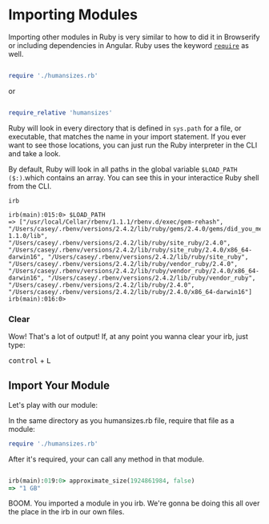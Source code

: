 # Importing Modules

Importing other modules in Ruby is very similar to how to did it in Browserify or including dependencies in Angular. Ruby uses the keyword [`require`](https://ruby-doc.org/core-2.4.2/Kernel.html#method-i-require) as well.

```ruby

require './humansizes.rb'

```

or 

```ruby

require_relative 'humansizes'

```

Ruby will look in every directory that is defined in `sys.path` for a file, or executable, that matches the name in your import statement. If you ever want to see those locations, you can just run the Ruby interpreter in the CLI and take a look.

By default, Ruby will look in all paths in the global variable `$LOAD_PATH ($:)`.which contains an array. You can see this in your interactice Ruby shell from the CLI.

```
irb

irb(main):015:0> $LOAD_PATH
=> ["/usr/local/Cellar/rbenv/1.1.1/rbenv.d/exec/gem-rehash", "/Users/casey/.rbenv/versions/2.4.2/lib/ruby/gems/2.4.0/gems/did_you_mean-1.1.0/lib", "/Users/casey/.rbenv/versions/2.4.2/lib/ruby/site_ruby/2.4.0", "/Users/casey/.rbenv/versions/2.4.2/lib/ruby/site_ruby/2.4.0/x86_64-darwin16", "/Users/casey/.rbenv/versions/2.4.2/lib/ruby/site_ruby", "/Users/casey/.rbenv/versions/2.4.2/lib/ruby/vendor_ruby/2.4.0", "/Users/casey/.rbenv/versions/2.4.2/lib/ruby/vendor_ruby/2.4.0/x86_64-darwin16", "/Users/casey/.rbenv/versions/2.4.2/lib/ruby/vendor_ruby", "/Users/casey/.rbenv/versions/2.4.2/lib/ruby/2.4.0", "/Users/casey/.rbenv/versions/2.4.2/lib/ruby/2.4.0/x86_64-darwin16"]
irb(main):016:0>

```


### Clear

Wow! That's a lot of output! If, at any point you wanna clear your irb, just type:


<kbd>control</kbd> + <kbd>L</kbd>


## Import Your Module

Let's play with our module:

In the same directory as you humansizes.rb file, require that file as a module:

```ruby
require './humansizes.rb'

```


After it's required, your can call any method in that module.


```ruby

irb(main):019:0> approximate_size(1924861984, false)
=> "1 GB"

```

BOOM. You imported a module in you irb. We're gonna be doing this all over the place in the irb in our own files.
